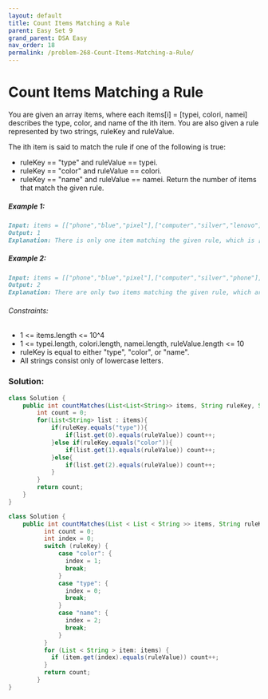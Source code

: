 ```yaml
---
layout: default
title: Count Items Matching a Rule
parent: Easy Set 9
grand_parent: DSA Easy
nav_order: 18
permalink: /problem-268-Count-Items-Matching-a-Rule/
---
```

# Count Items Matching a Rule

You are given an array items, where each items[i] = [typei, colori, namei] describes the type, color, and name of the ith item. You are also given a rule represented by two strings, ruleKey and ruleValue.

The ith item is said to match the rule if one of the following is true:

* ruleKey == "type" and ruleValue == typei.
* ruleKey == "color" and ruleValue == colori.
* ruleKey == "name" and ruleValue == namei.
Return the number of items that match the given rule.

##### Example 1:
```markdown
Input: items = [["phone","blue","pixel"],["computer","silver","lenovo"],["phone","gold","iphone"]], ruleKey = "color", ruleValue = "silver"
Output: 1
Explanation: There is only one item matching the given rule, which is ["computer","silver","lenovo"].
```
##### Example 2:
```markdown
Input: items = [["phone","blue","pixel"],["computer","silver","phone"],["phone","gold","iphone"]], ruleKey = "type", ruleValue = "phone"
Output: 2
Explanation: There are only two items matching the given rule, which are ["phone","blue","pixel"] and ["phone","gold","iphone"]. Note that the item ["computer","silver","phone"] does not match.
```
###### Constraints:
* 1 <= items.length <= 10^4
* 1 <= typei.length, colori.length, namei.length, ruleValue.length <= 10
* ruleKey is equal to either "type", "color", or "name".
* All strings consist only of lowercase letters.

### Solution:
```java
class Solution {
    public int countMatches(List<List<String>> items, String ruleKey, String ruleValue) {
        int count = 0;
        for(List<String> list : items){
            if(ruleKey.equals("type")){
                if(list.get(0).equals(ruleValue)) count++;
            }else if(ruleKey.equals("color")){
                if(list.get(1).equals(ruleValue)) count++;
            }else{
                if(list.get(2).equals(ruleValue)) count++;
            }
        }
        return count;
    }
}
```
```java
class Solution {
    public int countMatches(List < List < String >> items, String ruleKey, String ruleValue) {
          int count = 0;
          int index = 0;
          switch (ruleKey) {
              case "color": {
                index = 1;
                break;
              }
              case "type": {
                index = 0;
                break;
              }
              case "name": {
                index = 2;
                break;
              }
          }
          for (List < String > item: items) {
            if (item.get(index).equals(ruleValue)) count++;
          }
          return count;
        }
}
```